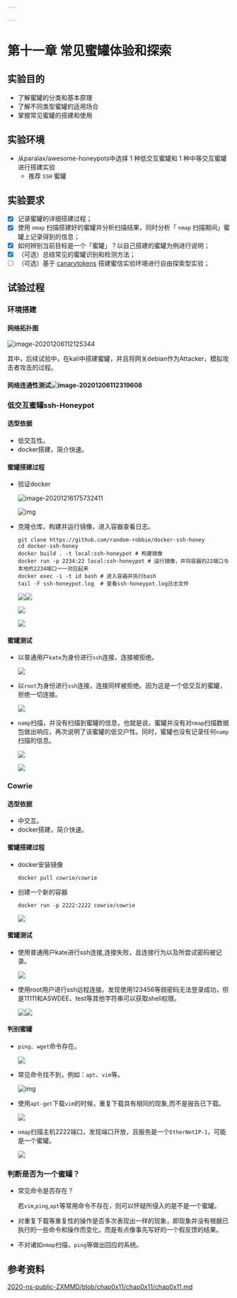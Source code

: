 ```yaml
---

---
```


# 第十一章 常见蜜罐体验和探索

##  实验目的

- 了解蜜罐的分类和基本原理
- 了解不同类型蜜罐的适用场合
- 掌握常见蜜罐的搭建和使用

## 实验环境

- 从paralax/awesome-honeypots中选择 1 种低交互蜜罐和 1 种中等交互蜜罐进行搭建实验
  - 推荐 `SSH` 蜜罐

## 实验要求

+ [x] 记录蜜罐的详细搭建过程；
+ [x] 使用 `nmap` 扫描搭建好的蜜罐并分析扫描结果，同时分析「 `nmap` 扫描期间」蜜罐上记录得到的信息；
+ [x] 如何辨别当前目标是一个「蜜罐」？以自己搭建的蜜罐为例进行说明；
+ [x] （可选）总结常见的蜜罐识别和检测方法；
+ [ ] （可选）基于 [canarytokens](https://github.com/thinkst/canarytokens) 搭建蜜信实验环境进行自由探索型实验；

## 试验过程

### 环境搭建

#### 网络拓扑图

![image-20201206112125344](images/image-20201206112125344.png)

其中，后续试验中，在kali中搭建蜜罐，并且将网关debian作为Attacker，模拟攻击者攻击的过程。

#### 网络连通性测试![image-20201206112319608](images/image-20201206112319608.png)

###  低交互蜜罐ssh-Honeypot

#### 选型依据

+ 低交互性。
+ docker搭建，简介快速。

#### 蜜罐搭建过程

+ 验证docker

  ![image-20201216175732411](images/image-20201216175732411.png)

  ![img](images/GGO`RB8JD8QXTRHTK[4PI0Q.png)

+ 克隆仓库，构建并运行镜像，进入容器查看日志。

  ```
  git clone https://github.com/random-robbie/docker-ssh-honey
  cd docker-ssh-honey
  docker build . -t local:ssh-honeypot # 构建镜像
  docker run -p 2234:22 local:ssh-honeypot # 运行镜像，并将容器的22端口与本地的2234端口一一对应起来
  docker exec -i -t id bash # 进入容器并执行bash
  tail -F ssh-honeypot.log  # 查看ssh-honeypot.log日志文件
  ```

  ![](images/10.png)![](images/1.png)

  ![](images/11.png)

  ![](images/12.png)

#### 蜜罐测试

+ 以普通用户`kate`为身份进行`ssh`连接，连接被拒绝。

  ![](images/14.png)

+ 以`root`为身份进行`ssh`连接，连接同样被拒绝。因为这是一个低交互的蜜罐，拒绝一切连接。

  ![](images/13.png)

+ `namp`扫描，并没有扫描到蜜罐的信息，也就是说，蜜罐并没有对`nmap`扫描数据包做出响应，再次说明了该蜜罐的低交户性。同时，蜜罐也没有记录任何`namp`扫描的信息。

  ![](images/16.png)

  ![](images/15.png)

### Cowrie

#### 选型依据

+ 中交互。
+ docker搭建，简介快速。

#### 蜜罐搭建过程

+ docker安装镜像

  ```
  docker pull cowrie/cowrie
  ```

+ 创建一个新的容器

  ```
  docker run -p 2222:2222 cowrie/cowrie
  ```

  ![](images/3.png)

#### 蜜罐测试

+ 使用普通用户kate进行ssh连接,连接失败，且连接行为以及所尝试密码被记录。

  ![](images/4.png)

+ 使用root用户进行ssh远程连接。发现使用123456等弱密码无法登录成功，但是11111和ASWDEE、test等其他字符串可以获取shell权限。

  ![](images/5.png)![](images/6.png)

#### 判别蜜罐

+ `ping`、`wget`命令存在。

  ![](images/8.png)

+ 常见命令找不到，例如：`apt`、`vim`等。

  ![img](images/2LHB[_`QGQ@@1MDZV9AWC%A.png)

+ 使用`apt-get`下载`vim`的时候，重复下载具有相同的现象,而不是报告已下载。

  ![](images/7.png)

+ `nmap`扫描主机2222端口，发现端口开放，且服务是一个`EtherNetIP-1`，可能是一个蜜罐。

  ![ ](images/9.png)

### 判断是否为一个蜜罐？

+ 常见命令是否存在？

  若`vim`,`ping`,`apt`等常用命令不存在，则可以怀疑所侵入的是不是一个蜜罐。

+ 对重复下载等重复性的操作是否多次表现出一样的现象，即现象并没有根据已执行的一些命令和操作而变化，而是有点像事先写好的一个假反馈的结果。

+ 不对诸如`nmap`扫描，`ping`等做出回应的系统。

## 参考资料

[2020-ns-public-ZXMMD/blob/chap0x11/chap0x11/chap0x11.md](https://github.com/CUCCS/2020-ns-public-ZXMMD/blob/chap0x11/chap0x11/chap0x11.md)


